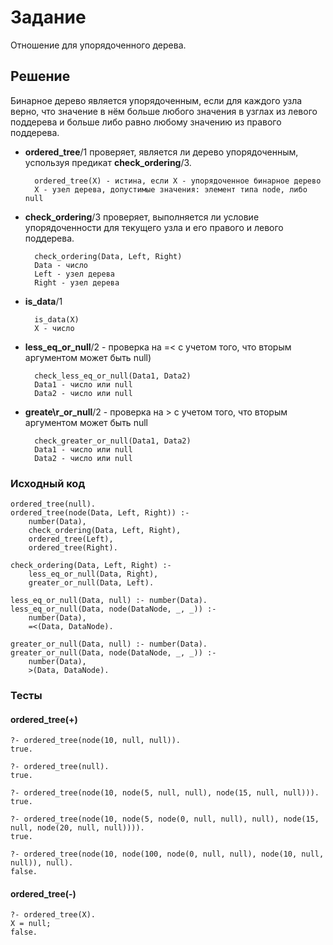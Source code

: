 # Задание

Отношение для упорядоченного дерева.

## Решение

Бинарное дерево является упорядоченным, если для каждого узла верно,
что значение в нём больше любого значения в узглах из левого поддерева
и больше либо равно любому значению из правого поддерева.

- **ordered\_tree**/1 проверяет, является ли дерево
    упорядоченным, успользуя предикат **check\_ordering**/3. 

        ordered_tree(X) - истина, если X - упорядоченное бинарное дерево
        X - узел дерева, допустимые значения: элемент типа node, либо null

- **check\_ordering**/3 проверяет, выполняется ли условие упорядоченности для
        текущего узла и его правого и левого поддерева.

        check_ordering(Data, Left, Right)
        Data - число
        Left - узел дерева
        Right - узел дерева

- **is\_data**/1 

        is_data(X)
        X - число

- **less\_eq\_or\_null**/2 - проверка на =< 
        с учетом того, что вторым аргументом может быть null)

        check_less_eq_or_null(Data1, Data2) 
        Data1 - число или null
        Data2 - число или null

- **greate\r_or\_null**/2 - проверка на > 
        с учетом того, что вторым аргументом может быть null

        check_greater_or_null(Data1, Data2)
        Data1 - число или null
        Data2 - число или null

### Исходный код

    ordered_tree(null).
    ordered_tree(node(Data, Left, Right)) :-
        number(Data),
        check_ordering(Data, Left, Right),
        ordered_tree(Left),
        ordered_tree(Right).

    check_ordering(Data, Left, Right) :-
        less_eq_or_null(Data, Right),
        greater_or_null(Data, Left).

    less_eq_or_null(Data, null) :- number(Data).
    less_eq_or_null(Data, node(DataNode, _, _)) :-
        number(Data),
        =<(Data, DataNode).

    greater_or_null(Data, null) :- number(Data).
    greater_or_null(Data, node(DataNode, _, _)) :-
        number(Data),
        >(Data, DataNode).

### Тесты

#### ordered\_tree(+)

    ?- ordered_tree(node(10, null, null)).
    true.

    ?- ordered_tree(null).
    true.

    ?- ordered_tree(node(10, node(5, null, null), node(15, null, null))).
    true.

    ?- ordered_tree(node(10, node(5, node(0, null, null), null), node(15, null, node(20, null, null)))).
    true.

    ?- ordered_tree(node(10, node(100, node(0, null, null), node(10, null, null)), null).
    false.

#### ordered\_tree(-)

    ?- ordered_tree(X).
    X = null;
    false.

